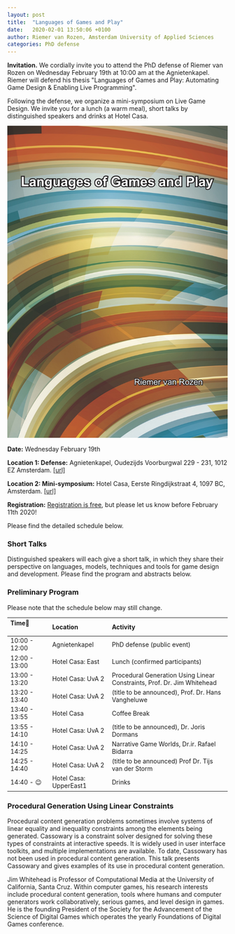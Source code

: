 ```yaml
---
layout: post
title:  "Languages of Games and Play"
date:   2020-02-01 13:50:06 +0100
author: Riemer van Rozen, Amsterdam University of Applied Sciences
categories: PhD defense
---
```

**Invitation.** 
We cordially invite you to attend the PhD defense of Riemer van Rozen on Wednesday February 19th at 10:00 am at the Agnietenkapel. Riemer will defend his thesis "Languages of Games and Play: Automating Game Design & Enabling Live Programming".

Following the defense, we organize a mini-symposium on Live Game Design. We invite you for a lunch (a warm meal), short talks by distinguished speakers and drinks at Hotel Casa. 

![image alt >](/assets/Thesis_front_vRozen.jpg)

**Date:** Wednesday February 19th

**Location 1: Defense:** Agnietenkapel, Oudezijds Voorburgwal 229 - 231, 1012 EZ Amsterdam. [[url]](https://www.uva.nl/locaties/binnenstad/agnietenkapel.html)

**Location 2: Mini-symposium:** Hotel Casa, Eerste Ringdijkstraat 4, 1097 BC, Amsterdam. [[url]](https://hotelcasa.nl/location/)

**Registration:** [Registration is free](https://forms.gle/HvKScRCPc3piCoMZ6), but please let us know before February 11th 2020!

Please find the detailed schedule below.

### Short Talks 
Distinguished speakers will each give a short talk, in which they share their perspective on languages, models, techniques and tools for game design and development.
Please find the program and abstracts below.

### Preliminary Program
Please note that the schedule below may still change.


| Time            | Location               | Activity                             |
|:----------------|:-----------------------|:-------------------------------------|
| 10:00 - 12:00 | Agnietenkapel          | PhD defense (public event)           |
| 12:00 - 13:00 | Hotel Casa: East       | Lunch (confirmed participants)       |
| 13:00 - 13:20 | Hotel Casa: UvA 2      | Procedural Generation Using Linear Constraints, Prof. Dr. Jim Whitehead     |
| 13:20 - 13:40 | Hotel Casa: UvA 2      | (title to be announced), Prof. Dr. Hans Vangheluwe   |
| 13:40 - 13:55 | Hotel Casa             | Coffee Break                         |
| 13:55 - 14:10 | Hotel Casa: UvA 2      | (title to be announced), Dr. Joris Dormans           |
| 14:10 - 14:25 | Hotel Casa: UvA 2      | Narrative Game Worlds, Dr.ir. Rafael Bidarra       |
| 14:25 - 14:40 | Hotel Casa: UvA 2      | (title to be announced) Prof Dr. Tijs van der Storm |
| 14:40 - :wink:| Hotel Casa: UpperEast1 | Drinks                               |


### Procedural Generation Using Linear Constraints
Procedural content generation problems sometimes involve systems of linear equality and inequality constraints among the elements being generated. Cassowary is a constraint solver designed for solving these types of constraints at interactive speeds. It is widely used in user interface toolkits, and multiple implementations are available. To date, Cassowary has not been used in procedural content generation. This talk presents Cassowary and gives examples of its use in procedural content generation.

Jim Whitehead is Professor of Computational Media at the University of California, Santa Cruz. Within computer games, his research interests include procedural content generation, tools where humans and computer generators work collaboratively, serious games, and level design in games. He is the founding President of the Society for the Advancement of the Science of Digital Games which operates the yearly Foundations of Digital Games conference. 

